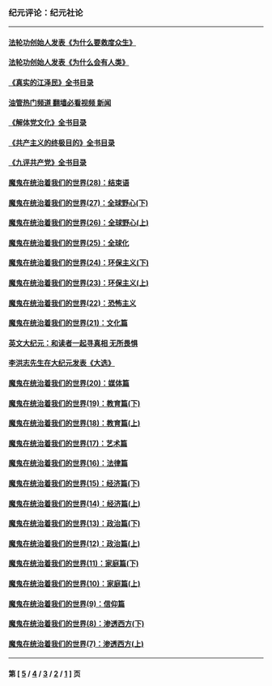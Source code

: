 ### 纪元评论：纪元社论
---
#### [法轮功创始人发表《为什么要救度众生》](../../pages/nsc422/n13975246.md?07010330) 
#### [法轮功创始人发表《为什么会有人类》](../../pages/nsc422/n13912117.md?07010330) 
#### [《真实的江泽民》全书目录](../../pages/nsc422/n13721399.md?07010330) 
#### [油管热门频道 翻墙必看视频 新闻](ok?07010330)
#### [《解体党文化》全书目录](../../pages/nsc422/n13721157.md?07010330) 
#### [《共产主义的终极目的》全书目录](../../pages/nsc422/n13721048.md?07010330) 
#### [《九评共产党》全书目录](../../pages/nsc422/n13708085.md?07010330) 
#### [魔鬼在统治着我们的世界(28)：结束语](../../pages/nsc422/n10936246.md?07010330) 
#### [魔鬼在统治着我们的世界(27)：全球野心(下)](../../pages/nsc422/n10928319.md?07010330) 
#### [魔鬼在统治着我们的世界(26)：全球野心(上)](../../pages/nsc422/n10900318.md?07010330) 
#### [魔鬼在统治着我们的世界(25)：全球化](../../pages/nsc422/n10788205.md?07010330) 
#### [魔鬼在统治着我们的世界(24)：环保主义(下)](../../pages/nsc422/n10695307.md?07010330) 
#### [魔鬼在统治着我们的世界(23)：环保主义(上)](../../pages/nsc422/n10688613.md?07010330) 
#### [魔鬼在统治着我们的世界(22)：恐怖主义](../../pages/nsc422/n10614727.md?07010330) 
#### [魔鬼在统治着我们的世界(21)：文化篇](../../pages/nsc422/n10597706.md?07010330) 
#### [英文大纪元：和读者一起寻真相 无所畏惧](../../pages/nsc422/n12542027.md?07010330) 
#### [李洪志先生在大纪元发表《大选》](../../pages/nsc422/n12534746.md?07010330) 
#### [魔鬼在统治着我们的世界(20)：媒体篇](../../pages/nsc422/n10586579.md?07010330) 
#### [魔鬼在统治着我们的世界(19)：教育篇(下)](../../pages/nsc422/n10564808.md?07010330) 
#### [魔鬼在统治着我们的世界(18)：教育篇(上)](../../pages/nsc422/n10526970.md?07010330) 
#### [魔鬼在统治着我们的世界(17)：艺术篇](../../pages/nsc422/n10499093.md?07010330) 
#### [魔鬼在统治着我们的世界(16)：法律篇](../../pages/nsc422/n10485969.md?07010330) 
#### [魔鬼在统治着我们的世界(15)：经济篇(下)](../../pages/nsc422/n10469975.md?07010330) 
#### [魔鬼在统治着我们的世界(14)：经济篇(上)](../../pages/nsc422/n10457370.md?07010330) 
#### [魔鬼在统治着我们的世界(13)：政治篇(下)](../../pages/nsc422/n10448270.md?07010330) 
#### [魔鬼在统治着我们的世界(12)：政治篇(上)](../../pages/nsc422/n10444576.md?07010330) 
#### [魔鬼在统治着我们的世界(11)：家庭篇(下)](../../pages/nsc422/n10440961.md?07010330) 
#### [魔鬼在统治着我们的世界(10)：家庭篇(上)](../../pages/nsc422/n10435448.md?07010330) 
#### [魔鬼在统治着我们的世界(9)：信仰篇](../../pages/nsc422/n10432159.md?07010330) 
#### [魔鬼在统治着我们的世界(8)：渗透西方(下)](../../pages/nsc422/n10429603.md?07010330) 
#### [魔鬼在统治着我们的世界(7)：渗透西方(上)](../../pages/nsc422/n10426013.md?07010330) 

---
#### 第 [ [5](./5.md?07010330) / [4](./4.md?07010330) / [3](./3.md?07010330) / [2](./2.md?07010330) / [1](./1.md?07010330) ] 页
